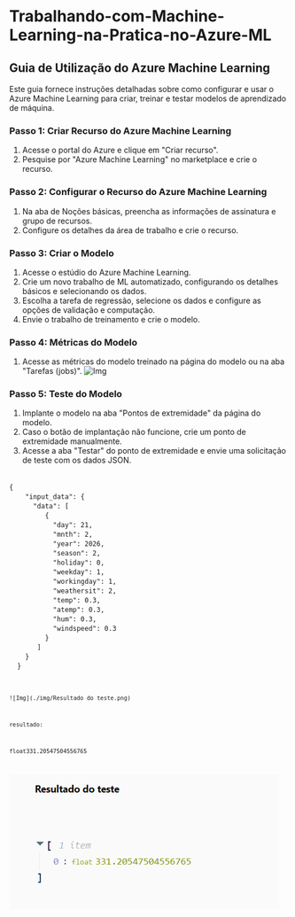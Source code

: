 # Trabalhando-com-Machine-Learning-na-Pratica-no-Azure-ML

## Guia de Utilização do Azure Machine Learning

Este guia fornece instruções detalhadas sobre como configurar e usar o Azure Machine Learning para criar, treinar e testar modelos de aprendizado de máquina.

### Passo 1: Criar Recurso do Azure Machine Learning
1. Acesse o portal do Azure e clique em "Criar recurso".
2. Pesquise por "Azure Machine Learning" no marketplace e crie o recurso.


### Passo 2: Configurar o Recurso do Azure Machine Learning
1. Na aba de Noções básicas, preencha as informações de assinatura e grupo de recursos.
2. Configure os detalhes da área de trabalho e crie o recurso.


### Passo 3: Criar o Modelo
1. Acesse o estúdio do Azure Machine Learning.
2. Crie um novo trabalho de ML automatizado, configurando os detalhes básicos e selecionando os dados.
3. Escolha a tarefa de regressão, selecione os dados e configure as opções de validação e computação.
4. Envie o trabalho de treinamento e crie o modelo.


### Passo 4: Métricas do Modelo
1. Acesse as métricas do modelo treinado na página do modelo ou na aba "Tarefas (jobs)".
![Img](./img/modelos.gif)

### Passo 5: Teste do Modelo
1. Implante o modelo na aba "Pontos de extremidade" da página do modelo.
2. Caso o botão de implantação não funcione, crie um ponto de extremidade manualmente.
3. Acesse a aba "Testar" do ponto de extremidade e envie uma solicitação de teste com os dados JSON.

<code>
{
    "input_data": {
      "data": [
         {
           "day": 21,
           "mnth": 2,   
           "year": 2026,
           "season": 2,
           "holiday": 0,
           "weekday": 1,
           "workingday": 1,
           "weathersit": 2, 
           "temp": 0.3, 
           "atemp": 0.3,
           "hum": 0.3,
           "windspeed": 0.3 
         }
       ]
    }
  }
<code>

![Img](./img/Resultado do teste.png)


resultado:

float331.20547504556765

![Img](./img/Resultado%20do%20teste.png)